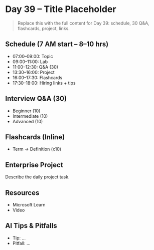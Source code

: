 # Day 39 – Title Placeholder
> Replace this with the full content for Day 39: schedule, 30 Q&A, flashcards, project, links.

## Schedule (7 AM start – 8–10 hrs)
- 07:00–09:00: Topic
- 09:00–11:00: Lab
- 11:00–12:30: Q&A (30)
- 13:30–16:00: Project
- 16:00–17:30: Flashcards
- 17:30–18:00: Hiring links + tips

## Interview Q&A (30)
- Beginner (10)
- Intermediate (10)
- Advanced (10)

## Flashcards (Inline)
- Term → Definition (x10)

## Enterprise Project
Describe the daily project task.

## Resources
- Microsoft Learn
- Video

## AI Tips & Pitfalls
- Tip: ...
- Pitfall: ...
